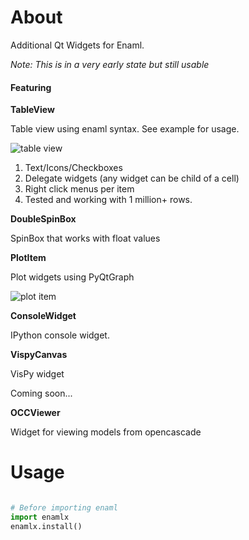 # About
Additional Qt Widgets for Enaml.

_Note: This is in a very early state but still usable_



#### Featuring ####


__TableView__

Table view using enaml syntax. See example for usage.

![table view](https://lh6.googleusercontent.com/FUfzbzZpsMuGymnNdzBeXgONZXJGQreswK05lMP1zRlesxY70Xo14dxYBBOrqb23DCf6yOMeXYqHNxEaNtdc13GNmri6-pQ3-uoq4rcgRvHh3b8J58MVx_xZaifCHz2Hv0Q3CoQ)

1. Text/Icons/Checkboxes
2. Delegate widgets (any widget can be child of a cell)
3. Right click menus per item
4. Tested and working with 1 million+ rows. 



__DoubleSpinBox__

SpinBox that works with float values


__PlotItem__

Plot widgets using PyQtGraph


![plot item](https://lh5.googleusercontent.com/pqa4WZnMzaU72pYnqc75AghnJGC8Z6kCELcsHkR3n_VTQzEmCB9di7reqqQbCIpnfAVXSCEXK6y07_DMyQ51XUCUAOe-xczfKsYKCRROPbUlDHcGMNSFaBmZRGxXP9Clya_q34I) 

__ConsoleWidget__

IPython console widget.


__VispyCanvas__

VisPy widget

Coming soon...

__OCCViewer__

Widget for viewing models from opencascade 

# Usage

```python

# Before importing enaml
import enamlx
enamlx.install()

```

